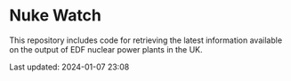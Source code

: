 # Nuke Watch

This repository includes code for retrieving the latest information available on the output of EDF nuclear power plants in the UK.

Last updated: 2024-01-07 23:08